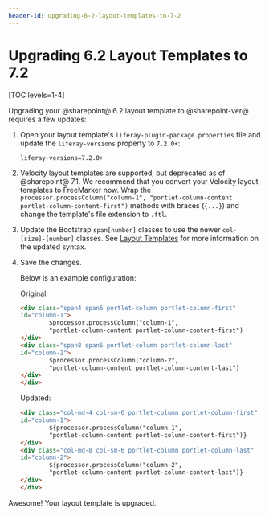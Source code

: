```yaml
---
header-id: upgrading-6-2-layout-templates-to-7-2
---
```


# Upgrading 6.2 Layout Templates to 7.2

[TOC levels=1-4]

Upgrading your @sharepoint@ 6.2 layout template to @sharepoint-ver@ requires a few 
updates:

1.  Open your layout template's `liferay-plugin-package.properties` file and 
    update the `liferay-versions` property to `7.2.0+`:

    ```properties
    liferay-versions=7.2.0+
    ```

2.  Velocity layout templates are supported, but deprecated as of @sharepoint@ 7.1. 
    We recommend that you convert your Velocity layout templates to FreeMarker 
    now. Wrap the 
    `processor.processColumn("column-1", "portlet-column-content portlet-column-content-first")` 
    methods with braces (`{...}`) and change the template's file extension to 
    `.ftl`.

3.  Update the Bootstrap `span[number]` classes to use the newer 
    `col-[size]-[number]` classes. See [Layout Templates](/docs/7-2/frameworks/-/knowledge_base/f/layout-templates-intro) 
    for more information on the updated syntax.

4.  Save the changes.

    Below is an example configuration:

    Original:

    ```html
    <div class="span4 span6 portlet-column portlet-column-first" 
    id="column-1">
            $processor.processColumn("column-1", 
            "portlet-column-content portlet-column-content-first")
    </div>
    <div class="span8 span6 portlet-column portlet-column-last" 
    id="column-2">
            $processor.processColumn("column-2", 
            "portlet-column-content portlet-column-content-last")
    </div>
    </div>
    ```

    Updated:

    ```html
    <div class="col-md-4 col-sm-6 portlet-column portlet-column-first" 
    id="column-1">
            ${processor.processColumn("column-1", 
            "portlet-column-content portlet-column-content-first")}
    </div>
    <div class="col-md-8 col-sm-6 portlet-column portlet-column-last" 
    id="column-2">
            ${processor.processColumn("column-2", 
            "portlet-column-content portlet-column-content-last")}
    </div>
    </div>
    ```

Awesome! Your layout template is upgraded. 

